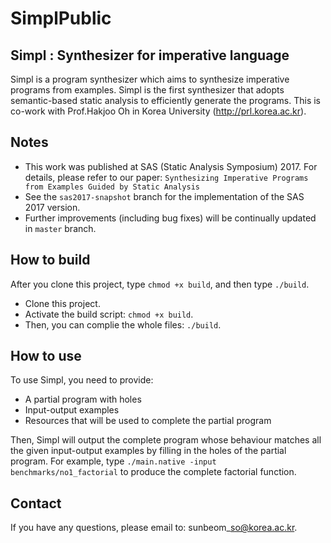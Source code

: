 # SimplPublic

## Simpl : Synthesizer for imperative language
Simpl is a program synthesizer which aims to synthesize imperative programs from examples.
Simpl is the first synthesizer that adopts semantic-based static analysis 
to efficiently generate the programs. This is co-work with 
Prof.Hakjoo Oh in Korea University (http://prl.korea.ac.kr). 

## Notes
-   This work was published at SAS (Static Analysis Symposium) 2017. For details, please refer to our paper: ```Synthesizing Imperative Programs from Examples Guided by Static Analysis```
-   See the ```sas2017-snapshot``` branch for the implementation of the SAS 2017 version.
-   Further improvements (including bug fixes) will be continually updated in ```master``` branch.

## How to build
After you clone this project, type ```chmod +x build```, and then type ```./build```.
-   Clone this project.
-   Activate the build script: ```chmod +x build```.
-   Then, you can complie the whole files: ```./build```.

## How to use
To use Simpl, you need to provide:
-   A partial program with holes
-   Input-output examples
-   Resources that will be used to complete the partial program

Then, Simpl will output the complete program whose behaviour matches all the given input-output examples
by filling in the holes of the partial program.
For example, type ```./main.native -input benchmarks/no1_factorial``` to produce the complete factorial function.

## Contact
If you have any questions, please email to: 
sunbeom\_so@korea.ac.kr. 
